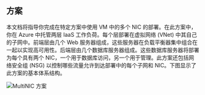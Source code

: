 ## 方案

本文档将指导你完成在特定方案中使用 VM 中的多个 NIC 的部署。在此方案中，你在 Azure 中托管两层 IaaS 工作负荷。每个层部署在虚拟网络 (VNet) 中其自己的子网中。前端层由几个 Web 服务器组成，这些服务器在负载平衡器集中组合在一起以实现高可用性。后端层由几个数据库服务器组成。这些数据库服务器将部署为每个具有两个 NIC，一个用于数据库访问，另一个用于管理。此方案还包括网络安全组 (NSG) 以控制哪些流量允许到达部署中的每个子网和 NIC。下图显示了此方案的基本体系结构。

![MultiNIC 方案](./media/virtual-network-deploy-multinic-scenario-include/Figure1.png)

<!---HONumber=Mooncake_1221_2015-->